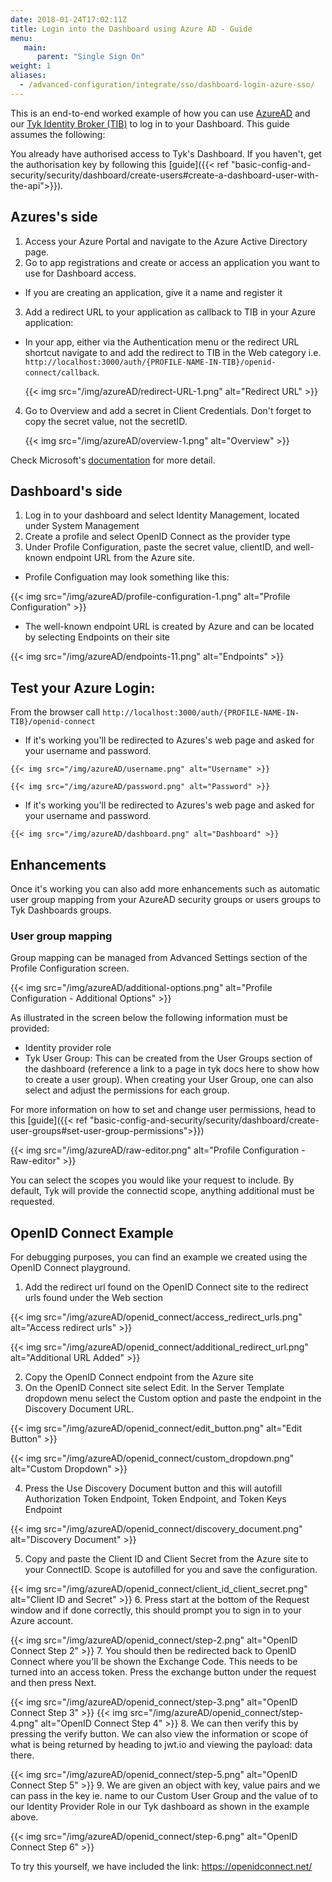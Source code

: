 ```yaml
---
date: 2018-01-24T17:02:11Z
title: Login into the Dashboard using Azure AD - Guide
menu:
   main:
      parent: "Single Sign On"
weight: 1
aliases:
  - /advanced-configuration/integrate/sso/dashboard-login-azure-sso/
---
```


This is an end-to-end worked example of how you can use [AzureAD](https://azure.microsoft.com/en-gb/services/active-directory/) and our [Tyk Identity Broker (TIB)](https://tyk.io/docs/concepts/tyk-components/identity-broker/
) to log in to your Dashboard.
This guide assumes the following:

You already have authorised access to Tyk's Dashboard. If you haven't, get the authorisation key by following this [guide]({{< ref "basic-config-and-security/security/dashboard/create-users#create-a-dashboard-user-with-the-api">}}).

## Azures's side
1. Access your Azure Portal and navigate to the Azure Active Directory page.
2. Go to app registrations and create or access an application you want to use for Dashboard access.
  - If you are creating an application, give it a name and register it 
3. Add a redirect URL to your application as callback to TIB in your Azure application:
  - In your app, either via the Authentication menu or the redirect URL shortcut navigate to and add the redirect to TIB in the Web category i.e. `http://localhost:3000/auth/{PROFILE-NAME-IN-TIB}/openid-connect/callback`.

    {{< img src="/img/azureAD/redirect-URL-1.png" alt="Redirect URL" >}}
4. Go to Overview and add a secret in Client Credentials. Don't forget to copy the secret value, not the secretID. 

   {{< img src="/img/azureAD/overview-1.png" alt="Overview" >}}

Check Microsoft's [documentation](https://docs.microsoft.com/en-us/azure/active-directory/develop/quickstart-register-app) for more detail.

## Dashboard's side 
1. Log in to your dashboard and select Identity Management, located under System Management
2. Create a profile and select OpenID Connect as the provider type
3. Under Profile Configuration, paste the secret value, clientID, and well-known endpoint URL from the Azure site. 
  - Profile Configuation may look something like this:

  {{< img src="/img/azureAD/profile-configuration-1.png" alt="Profile Configuration" >}}

  - The well-known endpoint URL is created by Azure and can be located by selecting Endpoints on their site

  {{< img src="/img/azureAD/endpoints-11.png" alt="Endpoints" >}}

## Test your Azure Login:
   From the browser call `http://localhost:3000/auth/{PROFILE-NAME-IN-TIB}/openid-connect`
   - If it's working you'll be redirected to Azures's web page and asked for your username and password.

    {{< img src="/img/azureAD/username.png" alt="Username" >}}

    {{< img src="/img/azureAD/password.png" alt="Password" >}}
    
   - If it's working you'll be redirected to Azures's web page and asked for your username and password.
   
    {{< img src="/img/azureAD/dashboard.png" alt="Dashboard" >}}

## Enhancements

Once it's working you can also add more enhancements such as automatic user group mapping from your AzureAD security groups or users groups to Tyk Dashboards groups.

### User group mapping
Group mapping can be managed from Advanced Settings section of the Profile Configuration screen.

{{< img src="/img/azureAD/additional-options.png" alt="Profile Configuration - Additional Options" >}}

As illustrated in the screen below the following information must be provided:

 - Identity provider role
 - Tyk User Group: This can be created from the User Groups section of the dashboard (reference a link to a page in tyk docs here to show how to create a user group). When creating your User Group, one can also select and adjust the permissions for each group. 

For more information on how to set and change user permissions, head to this [guide]({{< ref "basic-config-and-security/security/dashboard/create-user-groups#set-user-group-permissions">}})

{{< img src="/img/azureAD/raw-editor.png" alt="Profile Configuration - Raw-editor" >}}

You can select the scopes you would like your request to include. By default, Tyk will provide the connectid scope, anything additional must be requested.

## OpenID Connect Example
For debugging purposes, you can find an example we created using the OpenID Connect playground.
1. Add the redirect url found on the OpenID Connect site to the redirect urls found under the Web section

{{< img src="/img/azureAD/openid_connect/access_redirect_urls.png" alt="Access redirect urls" >}}

{{< img src="/img/azureAD/openid_connect/additional_redirect_url.png" alt="Additional URL Added" >}}

 2. Copy the OpenID Connect endpoint from the Azure site
 3. On the OpenID Connect site select Edit. In the Server Template dropdown menu select the Custom option and paste the endpoint in the Discovery Document URL. 

 {{< img src="/img/azureAD/openid_connect/edit_button.png" alt="Edit Button" >}}

 {{< img src="/img/azureAD/openid_connect/custom_dropdown.png" alt="Custom Dropdown" >}}

 4. Press the Use Discovery Document button and this will autofill Authorization Token Endpoint, Token Endpoint, and Token Keys Endpoint

 {{< img src="/img/azureAD/openid_connect/discovery_document.png" alt="Discovery Document" >}}

 5. Copy and paste the Client ID and Client Secret from the Azure site to your ConnectID. Scope is autofilled for you and save the configuration.

{{< img src="/img/azureAD/openid_connect/client_id_client_secret.png" alt="Client ID and Secret" >}}
6. Press start at the bottom of the Request window and if done correctly, this should prompt you to sign in to your Azure account.

{{< img src="/img/azureAD/openid_connect/step-2.png" alt="OpenID Connect Step 2" >}}
7. You should then be redirected back to OpenID Connect where you'll be shown the Exchange Code. This needs to be turned into an access token. Press the exchange button under the request and then press Next.

{{< img src="/img/azureAD/openid_connect/step-3.png" alt="OpenID Connect Step 3" >}}
{{< img src="/img/azureAD/openid_connect/step-4.png" alt="OpenID Connect Step 4" >}}
8. We can then verify this by pressing the verify button. We can also view the information or scope of what is being returned by heading to jwt.io and viewing the payload: data there.

{{< img src="/img/azureAD/openid_connect/step-5.png" alt="OpenID Connect Step 5" >}}
9. We are given an object with key, value pairs and we can pass in the key ie. name to our Custom User Group and the value of to our Identity Provider Role in our Tyk dashboard as shown in the example above. 

{{< img src="/img/azureAD/openid_connect/step-6.png" alt="OpenID Connect Step 6" >}}

To try this yourself, we have included the link: https://openidconnect.net/